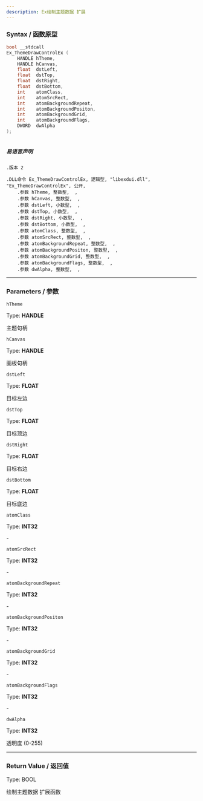 ```yaml
---
description: Ex绘制主题数据 扩展
---
```


### Syntax / 函数原型

```C++
bool __stdcall 
Ex_ThemeDrawControlEx (
    HANDLE hTheme,
    HANDLE hCanvas,
    float  dstLeft,
    float  dstTop,
    float  dstRight,
    float  dstBottom,
    int    atomClass,
    int    atomSrcRect,
    int    atomBackgroundRepeat,
    int    atomBackgroundPositon,
    int    atomBackgroundGrid,
    int    atomBackgroundFlags,
    DWORD  dwAlpha
);
 
```

##### 易语言声明

```Elang
.版本 2

.DLL命令 Ex_ThemeDrawControlEx, 逻辑型, "libexdui.dll", "Ex_ThemeDrawControlEx", 公开, 
    .参数 hTheme, 整数型,  , 
    .参数 hCanvas, 整数型,  , 
    .参数 dstLeft, 小数型,  , 
    .参数 dstTop, 小数型,  , 
    .参数 dstRight, 小数型,  , 
    .参数 dstBottom, 小数型,  , 
    .参数 atomClass, 整数型,  , 
    .参数 atomSrcRect, 整数型,  , 
    .参数 atomBackgroundRepeat, 整数型,  , 
    .参数 atomBackgroundPositon, 整数型,  , 
    .参数 atomBackgroundGrid, 整数型,  , 
    .参数 atomBackgroundFlags, 整数型,  , 
    .参数 dwAlpha, 整数型,  , 
```

---

### Parameters / 参数

`hTheme`

Type: **HANDLE**

主题句柄

`hCanvas`

Type: **HANDLE**

画板句柄

`dstLeft`

Type: **FLOAT**

目标左边

`dstTop`

Type: **FLOAT**

目标顶边

`dstRight`

Type: **FLOAT**

目标右边

`dstBottom`

Type: **FLOAT**

目标底边

`atomClass`

Type: **INT32**

\-

`atomSrcRect`

Type: **INT32**

\-

`atomBackgroundRepeat`

Type: **INT32**

\-

`atomBackgroundPositon`

Type: **INT32**

\-

`atomBackgroundGrid`

Type: **INT32**

\-

`atomBackgroundFlags`

Type: **INT32**

\-

`dwAlpha`

Type: **INT32**

透明度 (0-255)

---

### Return Value / 返回值

Type: BOOL

绘制主题数据 扩展函数